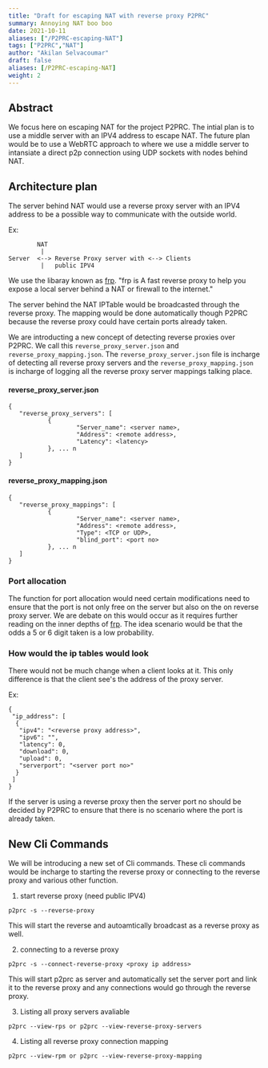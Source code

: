```yaml
---
title: "Draft for escaping NAT with reverse proxy P2PRC"
summary: Annoying NAT boo boo
date: 2021-10-11
aliases: ["/P2PRC-escaping-NAT"]
tags: ["P2PRC","NAT"]
author: "Akilan Selvacoumar"
draft: false
aliases: [/P2PRC-escaping-NAT]
weight: 2
---
```


## Abstract 
We focus here on escaping NAT for the project P2PRC. The intial 
plan is to use a middle server with an IPV4 address to escape NAT. 
The future plan would be to use a WebRTC approach to where we 
use a middle server to intansiate a direct p2p connection 
using UDP sockets with nodes behind NAT. 

## Architecture plan 
The server behind NAT would use a reverse proxy server with an IPV4 address 
to be a possible way to communicate with the outside world. 

Ex: 
```
        NAT
         |
Server  <--> Reverse Proxy server with <--> Clients 
         |   public IPV4
```

We use the libaray known as [frp](https://github.com/fatedier/frp). 
"frp is A fast reverse proxy to help you expose a local server behind a NAT 
or firewall to the internet." 

The server behind the NAT IPTable would be broadcasted through the reverse proxy.
The mapping would be done automatically though P2PRC because the reverse proxy 
could have certain ports already taken. 

We are introducting a new concept of detecting reverse proxies over P2PRC. 
We call this ``` reverse_proxy_server.json ``` and ``` reverse_proxy_mapping.json```. 
The ```reverse_proxy_server.json``` file is incharge of detecting all reverse 
proxy servers and the ```reverse_proxy_mapping.json``` is incharge of logging 
all the reverse proxy server mappings talking place. 

#### reverse_proxy_server.json
```
{
   "reverse_proxy_servers": [
           {
                   "Server_name": <server name>,
                   "Address": <remote address>,
                   "Latency": <latency>
           }, ... n
   ]
}
```

#### reverse_proxy_mapping.json
```
{
   "reverse_proxy_mappings": [
           {
                   "Server_name": <server name>,
                   "Address": <remote address>,
                   "Type": <TCP or UDP>,
                   "blind_port": <port no>
           }, ... n
   ]
}
```

### Port allocation 
The function for port allocation would need certain 
modifications need to ensure that the port is not only free 
on the server but also on the on reverse proxy server. 
We are debate on this would occur as it requires 
further reading on the inner depths of [frp](https://github.com/fatedier/frp).
The idea scenario would be that the odds a 5 or 6 digit 
taken is a low probability. 

### How would the ip tables would look
There would not be much change when a client looks 
at it. This only difference is that the client 
see's the address of the proxy server.

Ex: 
```
{
 "ip_address": [
  {
   "ipv4": "<reverse proxy address>",
   "ipv6": "",
   "latency": 0,
   "download": 0,
   "upload": 0,
   "serverport": "<server port no>"
  }
 ]
}
```

If the server is using a reverse proxy then the server 
port no should be decided by P2PRC to ensure that there 
is no scenario where the port is already taken. 

## New Cli Commands
We will be introducing a new set of Cli commands. 
These cli commands would be incharge to starting 
the reverse proxy or connecting to the reverse proxy 
and various other function. 

1. start reverse proxy (need public IPV4)
```
p2prc -s --reverse-proxy
```
This will start the reverse 
and autoamtically broadcast 
as a reverse proxy as well. 

2. connecting to a reverse proxy 
```
p2prc -s --connect-reverse-proxy <proxy ip address>
```
This will start p2prc as server 
and automatically set the server port 
and link it to the reverse proxy and 
any connections would go through the 
reverse proxy. 

3. Listing all proxy servers avaliable 
```
p2prc --view-rps or p2prc --view-reverse-proxy-servers
```

4. Listing all reverse proxy connection mapping 
```
p2prc --view-rpm or p2prc --view-reverse-proxy-mapping 
```

